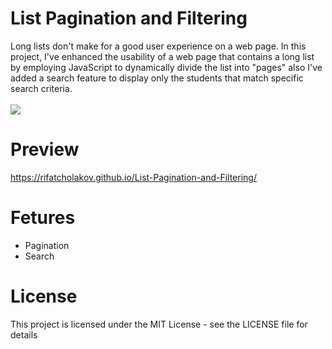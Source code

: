 # List Pagination and Filtering
Long lists don't make for a good user experience on a web page. In this project, I've enhanced the usability of a web page that contains a long list by employing JavaScript to dynamically divide the list into "pages" also I've added a search feature to display only the students that match specific search criteria.
<br/>
<br/>
<img src="https://i.imgur.com/r58JiWy.png" />

# Preview
<a href="https://rifatcholakov.github.io/List-Pagination-and-Filtering/" target="_blank">https://rifatcholakov.github.io/List-Pagination-and-Filtering/</a>

# Fetures
* Pagination
* Search

# License
This project is licensed under the MIT License - see the LICENSE file for details
